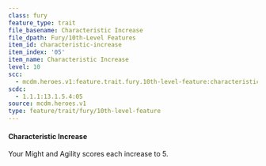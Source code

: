 ```yaml
---
class: fury
feature_type: trait
file_basename: Characteristic Increase
file_dpath: Fury/10th-Level Features
item_id: characteristic-increase
item_index: '05'
item_name: Characteristic Increase
level: 10
scc:
  - mcdm.heroes.v1:feature.trait.fury.10th-level-feature:characteristic-increase
scdc:
  - 1.1.1:13.1.5.4:05
source: mcdm.heroes.v1
type: feature/trait/fury/10th-level-feature
---
```


#### Characteristic Increase

Your Might and Agility scores each increase to 5.
